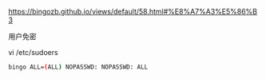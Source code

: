 

https://bingozb.github.io/views/default/58.html#%E8%A7%A3%E5%86%B3

用户免密

vi /etc/sudoers

```bash
bingo ALL=(ALL) NOPASSWD: NOPASSWD: ALL
```